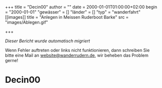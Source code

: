 +++
title = "Decin00"
author = ""
date = 2000-01-01T01:00:00+02:00
begin = "2000-01-01"
"gewässer" = []
"länder" = []
"typ" = "wanderfahrt"
[[images]]
title = "Anlegen in Meissen Ruderboot Barke"
src = "images/Ablegen.gif"

+++


*Dieser Bericht wurde automatisch migriert*

Wenn Fehler auftreten oder links nicht funktionieren, dann schreiben Sie bitte eine Mail an website@wanderrudern.de, wir beheben das Problem gerne!



# Decin00


